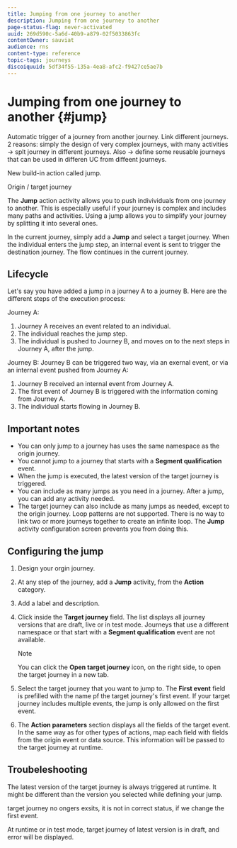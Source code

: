 ```yaml
---
title: Jumping from one journey to another
description: Jumping from one journey to another
page-status-flag: never-activated
uuid: 269d590c-5a6d-40b9-a879-02f5033863fc
contentOwner: sauviat
audience: rns
content-type: reference
topic-tags: journeys
discoiquuid: 5df34f55-135a-4ea8-afc2-f9427ce5ae7b
---
```


# Jumping from one journey to another {#jump}

Automatic trigger of a journey from another journey. Link different journeys.
2 reasons: simply the design of very complex journeys, with many activities -> splt journey in different journeys. Also -> define some reusable journeys that can be used in differen UC from diffeent journeys.

New build-in action called jump.

Origin / target journey



The **Jump** action activity allows you to push indivividuals from one journey to another. This is especially useful if your journey is complex and includes many paths and activities. Using a jump allows you to simplify your journey by splitting it into several ones. 

In the current journey, simply add a **Jump** and select a target journey. When the individual enters the jump step, an internal event is sent to trigger the destination journey. The flow continues in the current journey.

## Lifecycle

Let's say you have added a jump in a journey A to a journey B. Here are the different steps of the execution process:

Journey A:
1. Journey A receives an event related to an individual.
1. The individual reaches the jump step. 
1. The individual is pushed to Journey B, and moves on to the next steps in Journey A, after the jump.

Journey B:
Journey B can be triggered two way, via an exernal event, or via an internal event pushed from Journey A:
1. Journey B received an internal event from Journey A.
1. The first event of Journey B is triggered with the information coming from Journey A.
1. The individual starts flowing in Journey B.

## Important notes

* You can only jump to a journey has uses the same namespace as the origin journey.
* You cannot jump to a journey that starts with a **Segment qualification** event. 
* When the jump is executed, the latest version of the target journey is triggered.
* You can include as many jumps as you need in a journey. After a jump, you can add any activity needed.
* The target journey can also include as many jumps as needed, except to the origin journey. Loop patterns are not supported. There is no way to link two or more journeys together to create an infinite loop. The **Jump** activity configuration screen prevents you from doing this.  

## Configuring the jump

1. Design your orgin journey.
1. At any step of the journey, add a **Jump** activity, from the **Action** category. 
1. Add a label and description.
1. Click inside the **Target journey** field. 
   The list displays all journey versions that are draft, live or in test mode. Journeys that use a different namespace or that start with a **Segment qualification** event are not available. 

   >[!NOTE]
   >
   >You can click the **Open target journey** icon, on the right side, to open the target journey in a new tab.

1. Select the target journey that you want to jump to.
   The **First event** field is prefilled with the name pf the target journey's first event. If your target journey includes multiple events, the jump is only allowed on the first event.
1. The **Action parameters** section displays all the fields of the target event. In the same way as for other types of actions, map each field with fields from the origin event or data source. This information will be passed to the target journey at runtime.

## Troubeleshooting

The latest version of the target journey is always triggered at runtime. It might be different than the version you selected while defining your jump. 

target journey no ongers exsits, it is not in correct status, if we change the first event. 

At runtime or in test mode, target journey of latest version is in draft, and error will be displayed. 

